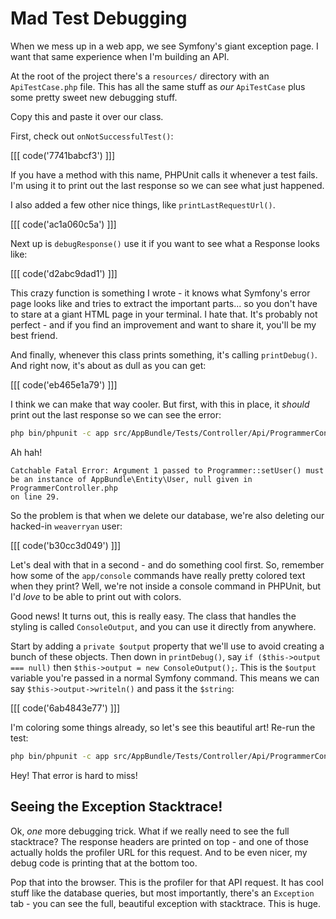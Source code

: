 # Mad Test Debugging

When we mess up in a web app, we see Symfony's giant exception page. I want
that same experience when I'm building an API.

At the root of the project there's a `resources/` directory with an `ApiTestCase.php`
file. This has all the same stuff as *our* `ApiTestCase` plus some pretty
sweet new debugging stuff.

Copy this and paste it over our class.

First, check out `onNotSuccessfulTest()`:

[[[ code('7741babcf3') ]]]

If you have a method with this name, PHPUnit calls it whenever a test fails.
I'm using it to print out the last response so we can see what just happened.

I also added a few other nice things, like `printLastRequestUrl()`.

[[[ code('ac1a060c5a') ]]]

Next up is `debugResponse()` use it if you want to see what a Response looks like:

[[[ code('d2abc9dad1') ]]]

This crazy function is something I wrote - it knows what Symfony's error
page looks like and tries to extract the important parts... so you don't
have to stare at a giant HTML page in your terminal. I hate that. It's probably
not perfect - and if you find an improvement and want to share it, you'll
be my best friend.

And finally, whenever this class prints something, it's calling `printDebug()`.
And right now, it's about as dull as you can get:

[[[ code('eb465e1a79') ]]]

I think we can make that way cooler. But first, with this in place, it *should*
print out the last response so we can see the error:

```bash
php bin/phpunit -c app src/AppBundle/Tests/Controller/Api/ProgrammerControllerTest.php
```

Ah hah!

    Catchable Fatal Error: Argument 1 passed to Programmer::setUser() must
    be an instance of AppBundle\Entity\User, null given in ProgrammerController.php
    on line 29.

So the problem is that when we delete our database, we're also deleting our
hacked-in `weaverryan` user:

[[[ code('b30cc3d049') ]]]

Let's deal with that in a second - and do something cool first. So, remember
how some of the `app/console` commands have really pretty colored text when
they print? Well, we're not inside a console command in PHPUnit, but I'd
*love* to be able to print out with colors.

Good news! It turns out, this is really easy. The class that handles the
styling is called `ConsoleOutput`, and you can use it directly from anywhere.

Start by adding a `private $output` property that we'll use to avoid creating
a bunch of these objects. Then down in `printDebug()`, say
`if ($this->output === null)` then `$this->output = new ConsoleOutput();`.
This is the `$output` variable you're passed in a normal Symfony command.
This means we can say `$this->output->writeln()` and pass it the `$string`:

[[[ code('6ab4843e77') ]]]

I'm coloring some things already, so let's see this beautiful art! Re-run the test:

```bash
php bin/phpunit -c app src/AppBundle/Tests/Controller/Api/ProgrammerControllerTest.php
```

Hey! That error is hard to miss!

## Seeing the Exception Stacktrace!

Ok, *one* more debugging trick. What if we really need to see the full stacktrace?
The response headers are printed on top - and one of those actually holds
the profiler URL for this request. And to be even nicer, my debug code is
printing that at the bottom too.

Pop that into the browser. This is the profiler for that API request. It
has cool stuff like the database queries, but most importantly, there's
an `Exception` tab - you can see the full, beautiful exception with stacktrace.
This is huge.
